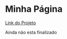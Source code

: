 # Minha Página

<a href="https://ricardoferreira93.github.io/My-page/" target="_blank">Link do Projeto</a>

Ainda não esta finalizado
